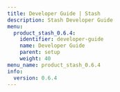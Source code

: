 ```yaml
---
title: Developer Guide | Stash
description: Stash Developer Guide
menu:
  product_stash_0.6.4:
    identifier: developer-guide
    name: Developer Guide
    parent: setup
    weight: 40
menu_name: product_stash_0.6.4
info:
  version: 0.6.4
---
```


